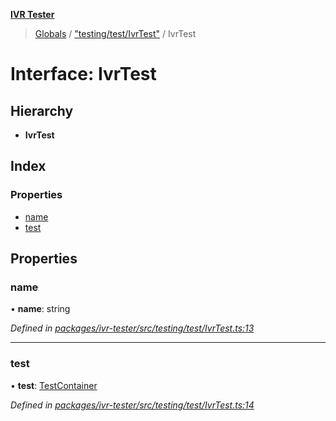 **[IVR Tester](../README.md)**

> [Globals](../README.md) / ["testing/test/IvrTest"](../modules/_testing_test_ivrtest_.md) / IvrTest

# Interface: IvrTest

## Hierarchy

* **IvrTest**

## Index

### Properties

* [name](_testing_test_ivrtest_.ivrtest.md#name)
* [test](_testing_test_ivrtest_.ivrtest.md#test)

## Properties

### name

•  **name**: string

*Defined in [packages/ivr-tester/src/testing/test/IvrTest.ts:13](https://github.com/SketchingDev/ivr-tester/blob/2e93db6/packages/ivr-tester/src/testing/test/IvrTest.ts#L13)*

___

### test

•  **test**: [TestContainer](_testing_test_ivrtest_.testcontainer.md)

*Defined in [packages/ivr-tester/src/testing/test/IvrTest.ts:14](https://github.com/SketchingDev/ivr-tester/blob/2e93db6/packages/ivr-tester/src/testing/test/IvrTest.ts#L14)*
